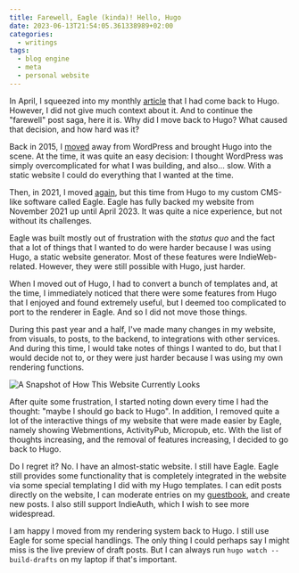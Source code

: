 ```yaml
---
title: Farewell, Eagle (kinda)! Hello, Hugo
date: 2023-06-13T21:54:05.361338989+02:00
categories:
  - writings
tags:
  - blog engine
  - meta
  - personal website
---
```


In April, I squeezed into my monthly [article](/2023/05/01/recently/) that I had come back to Hugo. However, I did not give much context about it. And to continue the "farewell" post saga, here it is. Why did I move back to Hugo? What caused that decision, and how hard was it?

<!--more-->

Back in 2015, I [moved](/2015/08/12/farewell-wordpress-hello-hugo/) away from WordPress and brought Hugo into the scene. At the time, it was quite an easy decision: I thought WordPress was simply overcomplicated for what I was building, and also... slow. With a static website I could do everything that I wanted at the time.

Then, in 2021, I moved [again](/2021/11/19/farewell-hugo-hello-eagle/), but this time from Hugo to my custom CMS-like software called Eagle. Eagle has fully backed my website from November 2021 up until April 2023. It was quite a nice experience, but not without its challenges.

Eagle was built mostly out of frustration with the _status quo_ and the fact that a lot of things that I wanted to do were harder because I was using Hugo, a static website generator. Most of these features were IndieWeb-related. However, they were still possible with Hugo, just harder.

When I moved out of Hugo, I had to convert a bunch of templates and, at the time, I immediately noticed that there were some features from Hugo that I enjoyed and found extremely useful, but I deemed too complicated to port to the renderer in Eagle. And so I did not move those things.

During this past year and a half, I've made many changes in my website, from visuals, to posts, to the backend, to integrations with other services. And during this time, I would take notes of things I wanted to do, but that I would decide not to, or they were just harder because I was using my own rendering functions.

![A Snapshot of How This Website Currently Looks](cdn:/524b58c66e756ff1c4afa2f72485429f3328464cb8f4751b9c13abd089d33640)

After quite some frustration, I started noting down every time I had the thought: "maybe I should go back to Hugo". In addition, I removed quite a lot of the interactive things of my website that were made easier by Eagle, namely showing Webmentions, ActivityPub, Micropub, etc. With the list of thoughts increasing, and the removal of features increasing, I decided to go back to Hugo.

Do I regret it? No. I have an almost-static website. I still have Eagle. Eagle still provides some functionality that is completely integrated in the website via some special templating I did with my Hugo templates. I can edit posts directly on the website, I can moderate entries on my [guestbook](/guestbook), and create new posts. I also still support IndieAuth, which I wish to see more widespread.

I am happy I moved from my rendering system back to Hugo. I still use Eagle for some special handlings. The only thing I could perhaps say I might miss is the live preview of draft posts. But I can always run `hugo watch --build-drafts` on my laptop if that's important.
